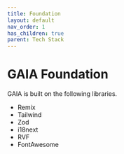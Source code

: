```yaml
---
title: Foundation
layout: default
nav_order: 1
has_children: true
parent: Tech Stack 
---
```


# GAIA Foundation

GAIA is built on the following libraries.

- Remix
- Tailwind
- Zod
- i18next
- RVF
- FontAwesome